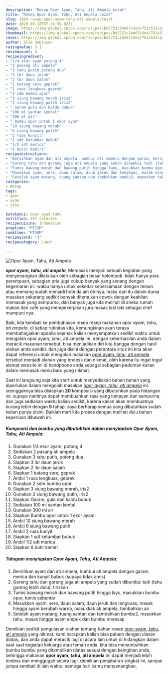 ```yaml
---
description: "Resep Opor Ayam, Tahu, Ati Ampela Lezat"
title: "Resep Opor Ayam, Tahu, Ati Ampela Lezat"
slug: 1905-resep-opor-ayam-tahu-ati-ampela-lezat
date: 2020-09-18T07:31:56.823Z
image: https://img-global.cpcdn.com/recipes/bd5721c24e07c3ed/751x532cq70/opor-ayam-tahu-ati-ampela-foto-resep-utama.jpg
thumbnail: https://img-global.cpcdn.com/recipes/bd5721c24e07c3ed/751x532cq70/opor-ayam-tahu-ati-ampela-foto-resep-utama.jpg
cover: https://img-global.cpcdn.com/recipes/bd5721c24e07c3ed/751x532cq70/opor-ayam-tahu-ati-ampela-foto-resep-utama.jpg
author: Elva Robinson
ratingvalue: 3.1
reviewcount: 6
recipeingredient:
- "1/4 ekor ayam potong 4"
- "2 pasang ati ampela"
- "3 tahu putih potong dua"
- "3 lbr daun jeruk"
- "2 lbr daun salam"
- "1 batang sere geprek"
- "1 ruas lengkuas geprek"
- "2 sdm bumbu opor"
- "3 siung bawang merah iris2"
- "2 siung bawang putih iris2"
- " Garam gula dan kaldu bubuk"
- "100 ml santan kental"
- "300 ml air"
- " Bumbu opor untuk 1 ekor ayam"
- "10 siung bawang merah"
- "6 siung bawang putih"
- "2 ruas kunyit"
- "1 sdt ketumbar bubuk"
- "1/2 sdt merica"
- "6 butir kemiri"
recipeinstructions:
- "Bersihkan ayam dan ati ampela, bumbui ati ampela dengan garam, merica dan kunyit bubuk (supaya tidak amis)"
- "Goreng tahu dan goreng juga ati ampela yang sudah dibumbui tadi (tahu goreng lebih dulu), tiriskan"
- "Tumis bawang merah dan bawang putih hingga layu, masukkan bumbu opor, tumis sebentar"
- "Masukkan ayam, sere, daun salam, daun jeruk dan lengkuas, masak hingga ayam berubah warna, masukkak ati ampela, tambahkan air"
- "Setelah ayam matang, tuang santan dan tambahkan bumbu2, masukkan tahu, masak hingga ayam empuk dan bumbu meresap"
categories:
- Resep
tags:
- opor
- ayam
- tahu

katakunci: opor ayam tahu 
nutrition: 267 calories
recipecuisine: Indonesian
preptime: "PT15M"
cooktime: "PT58M"
recipeyield: "3"
recipecategory: Lunch

---
```



![Opor Ayam, Tahu, Ati Ampela](https://img-global.cpcdn.com/recipes/bd5721c24e07c3ed/751x532cq70/opor-ayam-tahu-ati-ampela-foto-resep-utama.jpg)

<b><i>opor ayam, tahu, ati ampela</i></b>, Memasak menjadi sebuah kegiatan yang menyenangkan dilakukan oleh sebagian besar kelompok. tidak hanya para perempuan, sebagian pria juga cukup banyak yang senang dengan kegemaran ini. walau hanya untuk sekedar kebersamaan dengan teman atau memang sudah menjadi hobi dalam dirinya. maka dari itu dalam dunia masakan sekarang sedikit banyak ditemukan cowok dengan keahlian memasak yang sempurna, dan banyak juga kita melihat di aneka rumah makan dan cafe yang mempekerjakan juru masak laki laki sebagai chef mumpuni nya.

Baik, kita kembali ke pembahasan resep resep makanan <i>opor ayam, tahu, ati ampela</i>. di setiap rutinitas kita, kemungkinan akan terasa membahagiakan apabila sejenak kalian menyempatkan sedikit waktu untuk mengolah opor ayam, tahu, ati ampela ini. dengan keberhasilan anda dalam meracik makanan tersebut, bisa menjadikan diri kita bangga dengan hasil olahan anda sendiri. dan juga disini dengan perantara situs ini kita akan dapat referensi untuk mengolah masakan <u>opor ayam, tahu, ati ampela</u> tersebut menjadi olahan yang endess dan nikmat, oleh karena itu ingat ingat alamat website ini di handphone anda sebagai sebagian pedoman kalian dalam memasak menu baru yang nikmat.




Saat ini langsung saja kita start untuk menyediakan bahan bahan yang diperlukan dalam mengolah masakan <u><i>opor ayam, tahu, ati ampela</i></u> ini. seenggaknya bisa disiapkan <b>20</b> komposisi yang dibutuhkan pada hidangan ini. supaya nantinya dapat membuahkan rasa yang lumayan dan sempurna. dan juga sediakan waktu kalian sedikit, karena kalian akan membuatnya kurang lebih dengan <b>5</b> tahap. saya berharap semua yang dibutuhkan sudah kalian punya disini, Baiklah mari kita proses dengan melihat dulu bahan keperluan dibawah ini.

<!--inarticleads1-->

##### Komposisi dan bumbu yang dibutuhkan dalam menyiapkan Opor Ayam, Tahu, Ati Ampela:

1. Gunakan 1/4 ekor ayam, potong 4
1. Sediakan 2 pasang ati ampela
1. Gunakan 3 tahu putih, potong dua
1. Siapkan 3 lbr daun jeruk
1. Siapkan 2 lbr daun salam
1. Siapkan 1 batang sere, geprek
1. Ambil 1 ruas lengkuas, geprek
1. Gunakan 2 sdm bumbu opor
1. Siapkan 3 siung bawang merah, iris2
1. Gunakan 2 siung bawang putih, iris2
1. Siapkan  Garam, gula dan kaldu bubuk
1. Sediakan 100 ml santan kental
1. Gunakan 300 ml air
1. Siapkan  Bumbu opor untuk 1 ekor ayam:
1. Ambil 10 siung bawang merah
1. Ambil 6 siung bawang putih
1. Ambil 2 ruas kunyit
1. Siapkan 1 sdt ketumbar bubuk
1. Ambil 1/2 sdt merica
1. Siapkan 6 butir kemiri




<!--inarticleads2-->

##### Tahapan menyiapkan Opor Ayam, Tahu, Ati Ampela:

1. Bersihkan ayam dan ati ampela, bumbui ati ampela dengan garam, merica dan kunyit bubuk (supaya tidak amis)
1. Goreng tahu dan goreng juga ati ampela yang sudah dibumbui tadi (tahu goreng lebih dulu), tiriskan
1. Tumis bawang merah dan bawang putih hingga layu, masukkan bumbu opor, tumis sebentar
1. Masukkan ayam, sere, daun salam, daun jeruk dan lengkuas, masak hingga ayam berubah warna, masukkak ati ampela, tambahkan air
1. Setelah ayam matang, tuang santan dan tambahkan bumbu2, masukkan tahu, masak hingga ayam empuk dan bumbu meresap




Demikian sedikit pengulasan olahan tentang bahan resep <u>opor ayam, tahu, ati ampela</u> yang nikmat. kami harapkan kalian bisa paham dengan ulasan diatas, dan anda dapat meracik lagi di acara lain untuk di hidangkan dalam saat saat kegiatan keluarga atau teman anda. kita bisa menambahkan bumbu bumbu yang ditampilkan diatas sesuai dengan keinginan anda, sehingga makanan <b>opor ayam, tahu, ati ampela</b> ini dapat menjadi lebih endess dan menggugah selera lagi. demikian penjabaran singkat ini, sampai jumpa kembali di lain waktu. semoga hari kamu menyenangkan.
